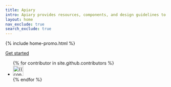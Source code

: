 ```yaml
---
title: Apiary
intro: Apiary provides resources, components, and design guidelines to help product teams work more efficiently, and to create simple, intuitive and beautiful experiences.
layout: home
nav_exclude: true
search_exclude: true
---
```


{% include home-promo.html %}

[Get started]({{site.baseurl}}/get-started/introduction)

<ul class="list-style-none">
{% for contributor in site.github.contributors %}
  <li class="d-inline-block mr-1">
     <a href="{{ contributor.html_url }}"><img src="{{ contributor.avatar_url }}" width="32" height="32" alt="{{ contributor.login }}"></a>
  </li>
{% endfor %}
</ul>
